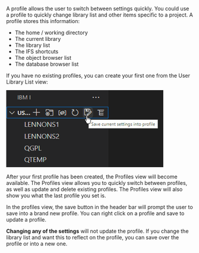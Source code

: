
A profile allows the user to switch between settings quickly. You could use a profile to quickly change library list and other items specific to a project. A profile stores this information:

- The home / working directory
- The current library
- The library list
- The IFS shortcuts
- The object browser list
- The database browser list

If you have no existing profiles, you can create your first one from the User Library List view:

![Save Profile](../../assets/Connect_Profile_Save_01.png)

After your first profile has been created, the Profiles view will become available. The Profiles view allows you to quickly switch between profiles, as well as update and delete existing profiles. The Profiles view will also show you what the last profile you set is.

In the profiles view, the save button in the header bar will prompt the user to save into a brand new profile. You can right click on a profile and save to update a profile.

**Changing any of the settings** will not update the profile. If you change the library list and want this to reflect on the profile, you can save over the profile or into a new one.